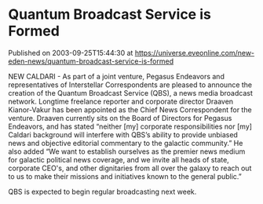 # Quantum Broadcast Service is Formed
Published on 2003-09-25T15:44:30 at https://universe.eveonline.com/new-eden-news/quantum-broadcast-service-is-formed

NEW CALDARI - As part of a joint venture, Pegasus Endeavors and representatives of Interstellar Correspondents are pleased to announce the creation of the Quantum Broadcast Service (QBS), a news media broadcast network. Longtime freelance reporter and corporate director Draaven Kianor-Vakur has been appointed as the Chief News Correspondent for the venture. Draaven currently sits on the Board of Directors for Pegasus Endeavors, and has stated “neither [my] corporate responsibilities nor [my] Caldari background will interfere with QBS’s ability to provide unbiased news and objective editorial commentary to the galactic community.” He also added “We want to establish ourselves as the premier news medium for galactic political news coverage, and we invite all heads of state, corporate CEO's, and other dignitaries from all over the galaxy to reach out to us to make their missions and initiatives known to the general public.” 

QBS is expected to begin regular broadcasting next week.
